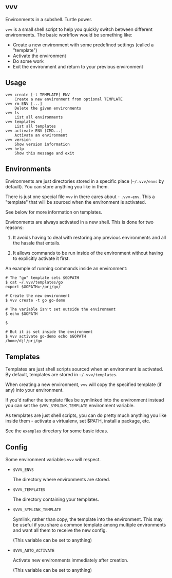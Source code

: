vvv
---

Environments in a subshell. Turtle power.

`vvv` is a small shell script to help you quickly switch between
different environments. The basic workflow would be something like:

* Create a new environment with some predefined settings (called a "template")
* Activate the environment
* Do some work
* Exit the environment and return to your previous environment


## Usage

    vvv create [-t TEMPLATE] ENV
        Create a new environment from optional TEMPLATE
    vvv rm ENV [...]
        Delete the given environments
    vvv ls
        List all environments
    vvv templates
        List all templates
    vvv activate ENV [CMD...]
        Activate an environment
    vvv version
        Show version information
    vvv help
        Show this message and exit


## Environments

Environments are just directories stored in a specific place
(`~/.vvv/envs` by default). You can store anything you like in them.

There is just one special file `vvv` in there cares about -
`.vvv-env`. This a "template" that will be sourced when the
environment is activated.

See below for more information on templates.

Environments are always activated in a new shell. This is done for two reasons:

1. It avoids having to deal with restoring any previous environments
   and all the hassle that entails.

2. It allows commands to be run inside of the environment without
   having to explicitly activate it first.

An example of running commands inside an environment:

    # The "go" template sets $GOPATH
    $ cat ~/.vvv/templates/go
    export $GOPATH=~/prj/go/
    
    # Create the new environment
    $ vvv create -t go go-demo
    
    # The variable isn't set outside the environment
    $ echo $GOPATH
    
    $
    
    # But it is set inside the environment
    $ vvv activate go-demo echo $GOPATH
    /home/djl/prj/go


## Templates

Templates are just shell scripts sourced when an environment is
activated. By default, templates are stored in `~/.vvv/templates`.

When creating a new environment, `vvv` will copy the specified
template (if any) into your environment.

If you'd rather the template files be symlinked into the environment
instead you can set the `$VVV_SYMLINK_TEMPLATE` environment variable.

As templates are just shell scripts, you can do pretty much anything
you like inside them - activate a virtualenv, set $PATH, install a
package, etc.

See the `examples` directory for some basic ideas.


## Config

Some environment variables `vvv` will respect.


* `$VVV_ENVS`

  The directory where environments are stored.

* `$VVV_TEMPLATES`

  The directory containing your templates.

* `$VVV_SYMLINK_TEMPLATE`

  Symlink, rather than copy, the template into the environment.
  This may be useful if you share a common template among multiple
  environments and want all them to receive the new config.

  (This variable can be set to anything)

* `$VVV_AUTO_ACTIVATE`

  Activate new environments immediately after creation.

  (This variable can be set to anything)

